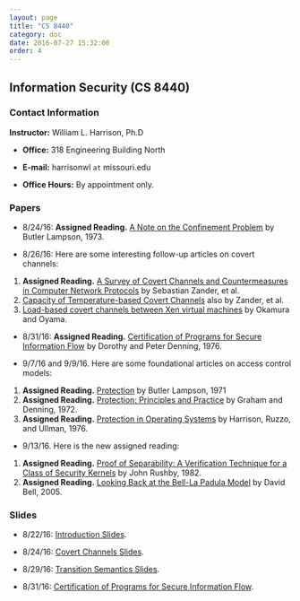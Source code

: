 ```yaml
---
layout: page
title: "CS 8440"
category: doc
date: 2016-07-27 15:32:00
order: 4
---
```


## Information Security (CS 8440)


### Contact Information

__Instructor:__ William L. Harrison, Ph.D

* __Office:__ 318 Engineering Building North

* __E-mail:__ harrisonwl `at` missouri.edu

* __Office Hours:__ By appointment only.

### Papers

* 8/24/16: __Assigned Reading.__ <a href="https://harrisonwl.github.io/assets/courses/infosec/fall2016/reading/lampson73note.pdf">A Note on the Confinement Problem</a> by Butler Lampson, 1973.

* 8/26/16: Here are some interesting follow-up articles on covert channels:
1. __Assigned Reading.__ <a href = "http://ieeexplore.ieee.org/stamp/stamp.jsp?arnumber=4317620">A Survey of Covert Channels and Countermeasures in Computer Network Protocols</a> by Sebastian Zander, et al.
2. <a href = "https://www.researchgate.net/publication/228645264_Capacity_of_Temperature-Based_Covert_Channels">Capacity of Temperature-based Covert Channels</a> also by Zander, et al.
3. <a href = "http://dl.acm.org/citation.cfm?id=1774088.1774125&coll=portal&dl=GUIDE&type=series&idx=SERIES179&part=series&WantType=Proceedings&title=SAC">Load-based covert channels between Xen virtual machines</a> by Okamura and Oyama.


* 8/31/16: __Assigned Reading.__ <a href="https://harrisonwl.github.io/assets/courses/infosec/fall2016/reading/denning.pdf">Certification of Programs for Secure Information Flow</a> by Dorothy and Peter Denning, 1976.

* 9/7/16 and 9/9/16. Here are some foundational articles on access control models:
1. __Assigned Reading.__ <a href = "https://harrisonwl.github.io/assets/courses/infosec/fall2016/reading/Lampson71.pdf">Protection</a> by Butler Lampson, 1971
2. __Assigned Reading.__ <a href = "https://harrisonwl.github.io/assets/courses/infosec/fall2016/reading/GrahamDenning72.pdf">Protection: Principles and Practice</a> by Graham and Denning, 1972.
3. __Assigned Reading.__ <a href = "https://harrisonwl.github.io/assets/courses/infosec/fall2016/reading/harrison-ruzzo-ullman.pdf">Protection in Operating Systems</a> by Harrison, Ruzzo, and Ullman, 1976.

* 9/13/16. Here is the new assigned reading:
1. __Assigned Reading.__ <a href="https://harrisonwl.github.io/assets/courses/infosec/fall2016/reading/rushby82.pdf">Proof of Separability: A Verification Technique for a Class of Security Kernels</a> by John Rushby, 1982.
2. __Assigned Reading.__ <a href="https://harrisonwl.github.io/assets/courses/infosec/fall2016/reading/Bell.pdf">Looking Back at the Bell-La Padula Model</a> by David Bell, 2005.



### Slides

* 8/22/16:  <a href="https://harrisonwl.github.io/assets/courses/infosec/fall2016/slides/Introduction.pptx">Introduction Slides</a>.

* 8/24/16:  <a href="https://harrisonwl.github.io/assets/courses/infosec/fall2016/slides/CovertChannels.pptx">Covert Channels Slides</a>.

* 8/29/16:  <a href="https://harrisonwl.github.io/assets/courses/infosec/fall2016/slides/TransitionSemantics.pdf">Transition Semantics Slides</a>.

* 8/31/16:  <a href="https://harrisonwl.github.io/assets/courses/infosec/fall2016/slides/CertificationOfProgramsForSecureInfFlow.ppt">Certification of Programs for Secure Information Flow</a>.


